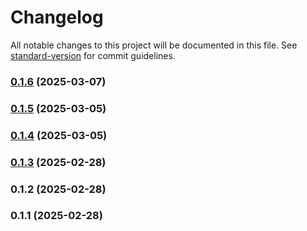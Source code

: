 # Changelog

All notable changes to this project will be documented in this file. See [standard-version](https://github.com/conventional-changelog/standard-version) for commit guidelines.

### [0.1.6](https://github.com/Shubh-81/EHRPortal/compare/v0.1.5...v0.1.6) (2025-03-07)

### [0.1.5](https://github.com/Shubh-81/EHRPortal/compare/v0.1.4...v0.1.5) (2025-03-05)

### [0.1.4](https://github.com/Shubh-81/EHRPortal/compare/v0.1.3...v0.1.4) (2025-03-05)

### [0.1.3](https://github.com/Shubh-81/EHRPortal/compare/v0.1.2...v0.1.3) (2025-02-28)

### 0.1.2 (2025-02-28)

### 0.1.1 (2025-02-28)
